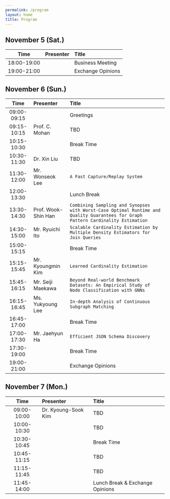 ```yaml
---
permalink: /program
layout: home
title: Program
---
```



## November 5 (Sat.)

|Time|Presenter|Title|
|:-:|:-|:-|
|18:00-19:00||Business Meeting|
|19:00-21:00||Exchange Opinions|


## November 6 (Sun.)

|Time|Presenter|Title|
|:-:|:-|:-|
|09:00-09:15||Greetings|
|09:15-10:15|Prof. C. Mohan|TBD|
|10:15-10:30||Break Time|
|10:30-11:30|Dr. Xin Liu|TBD|
|11:30-12:00|Mr. Wonseok Lee|`A Fast Capture/Replay System`|
|12:00-13:30||Lunch Break|
|13:30-14:30|Prof. Wook-Shin Han|`Combining Sampling and Synopses with Worst-Case Optimal Runtime and Quality Guarantees for Graph Pattern Cardinality Estimation`|
|14:30-15:00|Mr. Ryuichi Ito|`Scalable Cardinality Estimation by Multiple Density Estimators for Join Queries`|
|15:00-15:15||Break Time|
|15:15-15:45|Mr. Kyoungmin Kim|`Learned Cardinality Estimation`|
|15:45-16:15|Mr. Seiji Maekawa|`Beyond Real-world Benchmark Datasets: An Empirical Study of Node Classification with GNNs`|
|16:15-16:45|Ms. Yukyoung Lee|`In-depth Analysis of Continuous Subgraph Matching`|
|16:45-17:00||Break Time|
|17:00-17:30|Mr. Jaehyun Ha|`Efficient JSON Schema Discovery`|
|17:30-19:00||Break Time|
|19:00-21:00||Exchange Opinions|


## November 7 (Mon.)

|Time|Presenter|Title|
|:-:|:-|:-|
|09:00-10:00|Dr. Kyoung-Sook Kim|TBD|
|10:00-10:30||TBD|
|10:30-10:45||Break Time|
|10:45-11:15||TBD|
|11:15-11:45||TBD|
|11:45-14:00||Lunch Break & Exchange Opinions|
